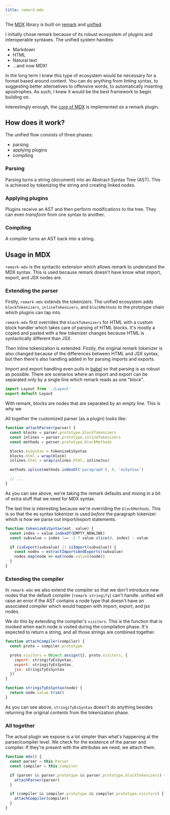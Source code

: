 ```yaml
---
title: remark-mdx
---
```


The [MDX](https://github.com/mdx-js/mdx) library is built on
[remark](https://github.com/remarkjs/remark) and
[unified](https://github.com/unifiedjs/unified).

I initially chose remark because of its robust ecosystem of plugins
and interoperable syntaxes. The unified system handles:

- Markdown
- HTML
- Natural text
- ...and now MDX!

In the long term I knew this type of ecosystem would be necessary
for a format based around content. You can do anything from linting syntax,
to suggesting better alternatives to offensive words, to automatically
inserting apostrophes. As such, I knew it would be the best framework
to begin building on.

Interestingly enough, the [core of MDX](https://github.com/mdx-js/mdx/tree/master/packages/remark-mdx)
is implemented _as_ a remark plugin.

## How does it work?

The unified flow consists of three phases:

- parsing
- applying plugins
- compiling

### Parsing

Parsing turns a string (document) into an Abstract Syntax Tree (AST).
This is achieved by tokenizing the string and creating linked nodes.

### Applying plugins

Plugins receive an AST and then perform modifications to the tree.
They can even _transform_ from one syntax to another.

### Compiling

A compiler turns an AST back into a string.

## Usage in MDX

`remark-mdx` is the syntactic extension which allows remark to understand
the MDX syntax. This is used because remark doesn't have know what import,
export, and JSX nodes are.

### Extending the parser

Firstly, `remark-mdx` extends the tokenizers. The unified ecosystem adds
`blockTokenizers`, `inlineTokenizers`, and `blockMethods` to the prototype
chain which plugins can tap into.

`remark-mdx` first overrides the `blockTokenizers` for HTML with a custom
block handler which takes care of parsing of HTML blocks. It's mostly a copied
and pasted with a few tokenizer changes because HTML is syntactically different
than JSX.

Then inline tokenization is extended. Firstly, the original remark tokenizer
is also changed because of the differences between HTML and JSX syntax, but then
there's also handling added in for parsing imports and exports.

Import and export handling even pulls in [babel](https://babeljs.io) so that
parsing is as robust as possible. There are scenarios where an import and export
can be separated only by a single line which remark reads as one "block".

```js
import Layout from './Layout'
export default Layout
```

With remark, blocks are nodes that are separated by an empty line. This is why
we

All together the customized parser (as a plugin) looks like:

```js
function attachParser(parser) {
  const blocks = parser.prototype.blockTokenizers
  const inlines = parser.prototype.inlineTokenizers
  const methods = parser.prototype.blockMethods

  blocks.esSyntax = tokenizeEsSyntax
  blocks.html = wrap(block)
  inlines.html = wrap(inlines.html, inlineJsx)

  methods.splice(methods.indexOf('paragraph'), 0, 'esSyntax')

  // ...
}
```

As you can see above, we're taking the remark defaults and mixing in a bit
of extra stuff that we need for MDX syntax.

The last line is interesting because we're overriding the `blockMethods`.
This is so that the es syntax tokenizer is used _before_ the paragraph
tokenizer which is how we parse out import/export statements.

```js
function tokenizeEsSyntax(eat, value) {
  const index = value.indexOf(EMPTY_NEWLINE)
  const subvalue = index !== -1 ? value.slice(0, index) : value

  if (isExport(subvalue) || isImport(subvalue)) {
    const nodes = extractImportsAndExports(subvalue)
    nodes.map(node => eat(node.value)(node))
  }
}
```

### Extending the compiler

In `remark-mdx` we also extend the compiler so that we don't introduce
new nodes that the default compiler (`remark-stringify`) can't handle.
unified will raise an error if the AST contains a node type that doesn't
have an associated compiler which would happen with import, export, and
jsx nodes.

We do this by extending the compiler's `visitors`. This is the function
that is invoked when each node is visited during the compilation phase.
It's expected to return a string, and all those strings are combined
together.

```js
function attachCompiler(compiler) {
  const proto = compiler.prototype

  proto.visitors = Object.assign({}, proto.visitors, {
    import: stringifyEsSyntax,
    export: stringifyEsSyntax,
    jsx: stringifyEsSyntax
  })
}

function stringifyEsSyntax(node) {
  return node.value.trim()
}
```

As you can see above, `stringifyEsSyntax` doesn't do anything besides
returning the original contents from the tokenization phase.

### All together

The actual plugin we expose is a lot simpler than what's happening
at the parser/compiler level. We check for the existence of the parser
and compiler. If they're present with the attributes we need, we
attach them.

```js
function mdx() {
  const parser = this.Parser
  const compiler = this.Compiler

  if (parser && parser.prototype && parser.prototype.blockTokenizers) {
    attachParser(parser)
  }

  if (compiler && compiler.prototype && compiler.prototype.visitors) {
    attachCompiler(compiler)
  }
}
```
